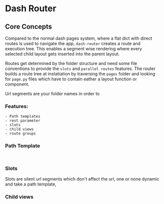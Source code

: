 # Dash Router

## Core Concepts

Compared to the normal dash pages system, where a flat dict with direct routes is used to navigate the app, `dash-router` creates a route and execution tree. This enables a segment wise rendering where every selected child layout gets inserted into the parent layout.

Routes get determined by the folder structure and need some file conventions to provide the `slots` and `parallel routes` features. The router builds a route tree at instatiation by traversing the `pages` folder and looking for `page.py` files which have to contain eather a layout function or component.

Url segments are your folder names in order to

### Features:

    - Path templates
    - rest parameter
    - slots
    - child views
    - route groups

### Path Template

```python



```

### Slots

Slots are silent url segments which don't affect the url, one or none dynamic and take a path template,

### Child views
